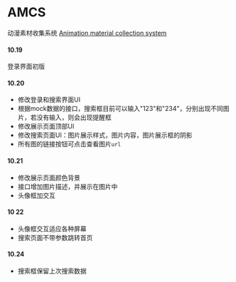 # AMCS
动漫素材收集系统 [Animation material collection system](http://qm36mmz.xyz/AMCS)

#### 10.19 
登录界面初版

#### 10.20 
* 修改登录和搜索界面UI
* 根据mock数据的接口，搜索框目前可以输入"123"和"234"，分别出现不同图片，若没有输入，则会出现提醒框
* 修改展示页面顶部UI
* 修改搜索页面UI：图片展示样式，图片内容，图片展示框的阴影
* 所有图的链接按钮可点击查看图片`url`

#### 10.21
* 修改展示页面颜色背景
* 接口增加图片描述，并展示在图片中
* 头像框加交互

#### 10 22
* 头像框交互适应各种屏幕
* 搜索页面不带参数跳转首页

#### 10.24
* 搜索框保留上次搜索数据